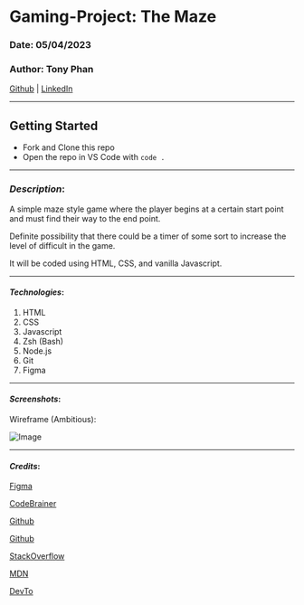 # Gaming-Project: The Maze

### Date: 05/04/2023

### Author: Tony Phan

[Github](https://github.com/ant087)
| [LinkedIn](https://www.linkedin.com/in/tp777/)

---

## Getting Started

- Fork and Clone this repo
- Open the repo in VS Code with `code .`

---

### **_Description_**:

A simple maze style game where the player begins at a certain start point and must find their way to the end point.

Definite possibility that there could be a timer of some sort to increase the level of difficult in the game.

It will be coded using HTML, CSS, and vanilla Javascript.

---

#### **_Technologies_**:

1. HTML
2. CSS
3. Javascript
4. Zsh (Bash)
5. Node.js
6. Git
7. Figma

---

#### **_Screenshots_**:

Wireframe (Ambitious):

![Image](https://i.imgur.com/xerczb7.png)

---

#### **_Credits_**:

[Figma](https://www.figma.com)

[CodeBrainer](https://www.codebrainer.com/blog/skills-for-javascript-game-development)

[Github](https://github.com/SEI-R-4-24/u1_lesson_connect_four)

[Github](https://github.com/ant087/u1_lab_rock_paper_scissors)

[StackOverflow](https://stackoverflow.com/questions/71105913/movement-controls-using-wasd-in-javascript)

[MDN](https://developer.mozilla.org/en-US/docs/Games/Techniques/Tilemaps)

[DevTo](https://dev.to/martyhimmel/moving-a-sprite-sheet-character-with-javascript-3adg)

